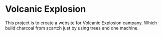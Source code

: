 # Volcanic Explosion
This project is to create a website for Volcanic Explosion campany. Which build charcoal from scartch just by using trees and one machine.
